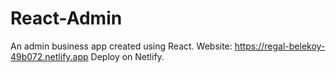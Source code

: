 # React-Admin
An admin business app created using React. 
Website: https://regal-belekoy-49b072.netlify.app
Deploy on Netlify. 
